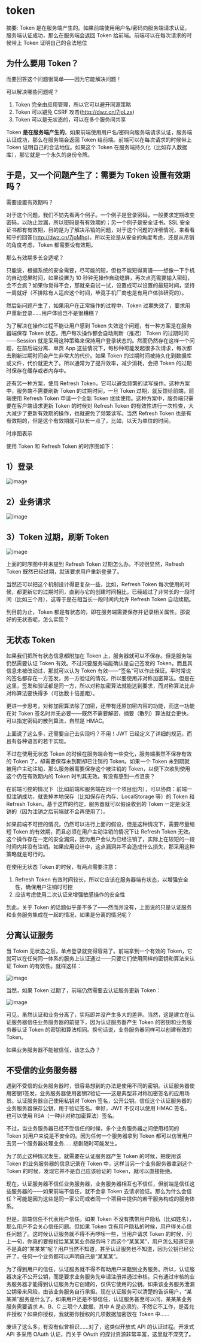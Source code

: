 # token

摘要: Token 是在服务端产生的。如果前端使用用户名/密码向服务端请求认证，服务端认证成功，那么在服务端会返回 Token 给前端。前端可以在每次请求的时候带上 Token 证明自己的合法地位

## 为什么要用 Token？
 
而要回答这个问题很简单——因为它能解决问题！

可以解决哪些问题呢？
1. Token 完全由应用管理，所以它可以避开同源策略
2. Token 可以避免 CSRF 攻击(http://dwz.cn/7joLzx)
3. Token 可以是无状态的，可以在多个服务间共享

Token **是在服务端产生的**。如果前端使用用户名/密码向服务端请求认证，服务端认证成功，那么在服务端会返回 Token 给前端。前端可以在每次请求的时候带上 Token 证明自己的合法地位。如果这个 Token 在服务端持久化（比如存入数据库），那它就是一个永久的身份令牌。

## 于是，又一个问题产生了：需要为 Token 设置有效期吗？

需要设置有效期吗？
 
对于这个问题，我们不妨先看两个例子。一个例子是登录密码，一般要求定期改变密码，以防止泄漏，所以密码是有有效期的；另一个例子是安全证书。SSL 安全证书都有有效期，目的是为了解决吊销的问题，对于这个问题的详细情况，来看看知乎的回答(http://dwz.cn/7joMhq)。所以无论是从安全的角度考虑，还是从吊销的角度考虑，Token 都需要设有效期。

那么有效期多长合适呢？

只能说，根据系统的安全需要，尽可能的短，但也不能短得离谱——想像一下手机的自动熄屏时间，如果设置为 10 秒钟无操作自动熄屏，再次点亮需要输入密码，会不会疯？如果你觉得不会，那就亲自试一试，设置成可以设置的最短时间，坚持一周就好（不排除有人适应这个时间，毕竟手机厂商也是有用户体验研究的）。

然后新问题产生了，如果用户在正常操作的过程中，Token 过期失效了，要求用户重新登录……用户体验岂不是很糟糕？

为了解决在操作过程不能让用户感到 Token 失效这个问题，有一种方案是在服务器端保存 Token 状态，用户每次操作都会自动刷新（推迟） Token 的过期时间——Session 就是采用这种策略来保持用户登录状态的。然而仍然存在这样一个问题，在前后端分离、单页 App 这些情况下，每秒种可能发起很多次请求，每次都去刷新过期时间会产生非常大的代价。如果 Token 的过期时间被持久化到数据库或文件，代价就更大了。所以通常为了提升效率，减少消耗，会把 Token 的过期时保存在缓存或者内存中。

还有另一种方案，使用 Refresh Token，它可以避免频繁的读写操作。这种方案中，服务端不需要刷新 Token 的过期时间，一旦 Token 过期，就反馈给前端，前端使用 Refresh Token 申请一个全新 Token 继续使用。这种方案中，服务端只需要在客户端请求更新 Token 的时候对 Refresh Token 的有效性进行一次检查，大大减少了更新有效期的操作，也就避免了频繁读写。当然 Refresh Token 也是有有效期的，但是这个有效期就可以长一点了，比如，以天为单位的时间。

时序图表示
 
使用 Token 和 Refresh Token 的时序图如下：

## 1）登录
![image](./img/QQ截图20200110211700.png)
 
## 2）业务请求
 
![image](./img/QQ截图20200110211715.png)
 
## 3）Token 过期，刷新 Token
 
![image](./img/QQ截图20200110211722.png)

上面的时序图中并未提到 Refresh Token 过期怎么办。不过很显然，Refresh Token 既然已经过期，就该要求用户重新登录了。

当然还可以把这个机制设计得更复杂一些，比如，Refresh Token 每次使用的时候，都更新它的过期时间，直到与它的创建时间相比，已经超过了非常长的一段时间（比如三个月），这等于是在相当长一段时间内允许 Refresh Token 自动续期。

到目前为止，Token 都是有状态的，即在服务端需要保存并记录相关属性。那说好的无状态呢，怎么实现？

## 无状态 Token
 
如果我们把所有状态信息都附加在 Token 上，服务器就可以不保存。但是服务端仍然需要认证 Token 有效。不过只要服务端能确认是自己签发的 Token，而且其信息未被改动过，那就可以认为 Token 有效——“签名”可以作此保证。平时常说的签名都存在一方签发，另一方验证的情况，所以要使用非对称加密算法。但是在这里，签发和验证都是同一方，所以对称加密算法就能达到要求，而对称算法比非对称算法要快得多（可达数十倍差距）。

更进一步思考，对称加密算法除了加密，还带有还原加密内容的功能，而这一功能在对 Token 签名时并无必要——既然不需要解密，摘要（散列）算法就会更快。可以指定密码的散列算法，自然是 HMAC。

上面说了这么多，还需要自己去实现吗？不用！JWT 已经定义了详细的规范，而且有各种语言的若干实现。

不过在使用无状态 Token 的时候在服务端会有一些变化，服务端虽然不保存有效的 Token 了，却需要保存未到期却已注销的 Token。如果一个 Token 未到期就被用户主动注销，那么服务器需要保存这个被注销的 Token，以便下次收到使用这个仍在有效期内的 Token 时判其无效。有没有感到一点沮丧？

在前端可控的情况下（比如前端和服务端在同一个项目组内），可以协商：前端一但注销成功，就丢掉本地保存（比如保存在内存、LocalStorage 等）的 Token 和 Refresh Token。基于这样的约定，服务器就可以假设收到的 Token 一定是没注销的（因为注销之后前端就不会再使用了）。

如果前端不可控的情况，仍然可以进行上面的假设，但是这种情况下，需要尽量缩短 Token 的有效期，而且必须在用户主动注销的情况下让 Refresh Token 无效。这个操作存在一定的安全漏洞，因为用户会认为已经注销了，实际上在较短的一段时间内并没有注销。如果应用设计中，这点漏洞并不会造成什么损失，那采用这种策略就是可行的。

在使用无状态 Token 的时候，有两点需要注意：

1. Refresh Token 有效时间较长，所以它应该在服务器端有状态，以增强安全性，确保用户注销时可控
2. 应该考虑使用二次认证来增强敏感操作的安全性

到此，关于 Token 的话题似乎差不多了——然而并没有，上面说的只是认证服务和业务服务集成在一起的情况，如果是分离的情况呢？

 
## 分离认证服务
 
当 Token 无状态之后，单点登录就变得容易了。前端拿到一个有效的 Token，它就可以在任何同一体系的服务上认证通过——只要它们使用同样的密钥和算法来认证 Token 的有效性。就样这样：

![image](./img/QQ截图20200110211730.png)

当然，如果 Token 过期了，前端仍然需要去认证服务更新 Token：

![image](./img/QQ截图20200110211737.png)


可见，虽然认证和业务分离了，实际即并没产生多大的差异。当然，这是建立在认证服务器信任业务服务器的前提下，因为认证服务器产生 Token 的密钥和业务服务器认证 Token 的密钥和算法相同。换句话说，业务服务器同样可以创建有效的 Token。

如果业务服务器不能被信任，该怎么办？


## 不受信的业务服务器
 

遇到不受信的业务服务器时，很容易想到的办法是使用不同的密钥。认证服务器使用密钥1签发，业务服务器使用密钥2验证——这是典型非对称加密签名的应用场景。认证服务器自己使用私钥对 Token 签名，公开公钥。信任这个认证服务器的业务服务器保存公钥，用于验证签名。幸好，JWT 不仅可以使用 HMAC 签名，也可以使用 RSA（一种非对称加密算法）签名。

不过，当业务服务器已经不受信任的时候，多个业务服务器之间使用相同的 Token 对用户来说是不安全的。因为任何一个服务器拿到 Token 都可以仿冒用户去另一个服务器处理业务……悲剧随时可能发生。

为了防止这种情况发生，就需要在认证服务器产生 Token 的时候，把使用该 Token 的业务服务器的信息记录在 Token 中，这样当另一个业务服务器拿到这个 Token 的时候，发现它并不是自己应该验证的 Token，就可以直接拒绝。

现在，认证服务器不信任业务服务器，业务服务器相互也不信任，但前端是信任这些服务器的——如果前端不信任，就不会拿 Token 去请求验证。那么为什么会信任？可能是因为这些是同一家公司或者同一个项目中提供的若干服务构成的服务体系。

但是，前端信任不代表用户信任。如果 Token 不没有携带用户隐私（比如姓名），那么用户不会关心信任问题。但如果 Token 含有用户隐私的时候，用户得关心信任问题了。这时候认证服务就不得不再啰嗦一些，当用户请求 Token 的时候，问上一句，你真的要授权给某某某业务服务吗？而这个“某某某”，用户怎么知道它是不是真的“某某某”呢？用户当然不知道，甚至认证服务也不知道，因为公钥已经公开了，任何一个业务都可以声明自己是“某某某”。

为了得到用户的信任，认证服务就不得不帮助用户来甄别业务服务。所以，认证服器决定不公开公钥，而是要求业务服务先申请注册并通过审核。只有通过审核的业务服务器才能得到认证服务为它创建的，仅供它使用的公钥。如果该业务服务泄漏公钥带来风险，由该业务服务自行承担。现在认证服务可以清楚的告诉用户，“某某某”服务是什么了。如果用户还是不够信任，认证服务甚至可以问，某某某业务服务需要请求  A、B、C 三项个人数据，其中 A 是必须的，不然它不工作，是否允许授权？如果你授权，我就把你授权的几项数据加密放在 Token 中……

废话了这么多，有没有似曾相识……对了，这类似开放式 API 的认证过程。开发式 API 多采用 OAuth 认证，而关于 OAuth 的探讨资源非常丰富，这里就不深究了。
